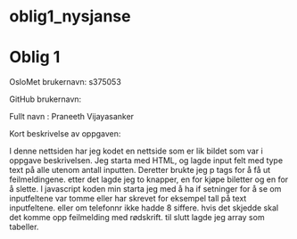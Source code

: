 # oblig1_nysjanse

Oblig 1
=======
OsloMet brukernavn: s375053

GitHub brukernavn: 

Fullt navn : Praneeth Vijayasanker

Kort beskrivelse av oppgaven:

I denne nettsiden har jeg kodet en nettside som er lik bildet som var i oppgave beskrivelsen. Jeg starta med HTML, og lagde input felt med type text på alle utenom antall inputten. Deretter brukte jeg p tags for å få ut feilmeldingene. etter det lagde jeg to knapper, en for kjøpe biletter og en for å slette. I javascript koden min starta jeg med å ha if setninger for å se om inputfeltene var tomme eller har skrevet for eksempel tall på text inputfeltene. eller om telefonnr ikke hadde 8 siffere. hvis det skjedde skal det komme opp feilmelding med rødskrift. til slutt lagde jeg array som tabeller. 
